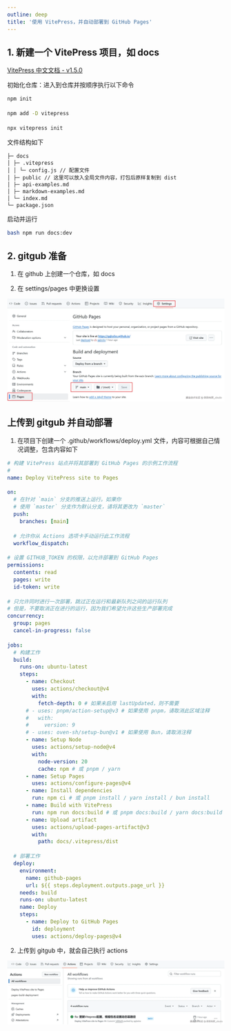 ```yaml
---
outline: deep
title: '使用 VitePress，并自动部署到 GitHub Pages'
---
```


## 1. 新建一个 VitePress 项目，如 docs

[VitePress 中文文档 - v1.5.0](https://vitepress.dev/zh/guide/getting-started)

初始化仓库：进入到仓库并按顺序执行以下命令

```bash
npm init

npm add -D vitepress

npx vitepress init
```

文件结构如下

```arduino
├─ docs
│ ├─ .vitepress
│ │ └─ config.js // 配置文件
│ ├─ public // 这里可以放入全局文件内容，打包后原样复制到 dist
│ ├─ api-examples.md
│ ├─ markdown-examples.md
│ └─ index.md
└─ package.json
```

启动并运行

```bash
bash npm run docs:dev
```

## 2. gitgub 准备

1. 在 github 上创建一个仓库，如 docs

2. 在 settings/pages 中更换设置

![alt text](../images/image.png)

## 上传到 gitgub 并自动部署

1. 在项目下创建一个 .github/workflows/deploy.yml 文件，内容可根据自己情况调整，包含内容如下

```yaml
# 构建 VitePress 站点并将其部署到 GitHub Pages 的示例工作流程
#
name: Deploy VitePress site to Pages

on:
  # 在针对 `main` 分支的推送上运行。如果你
  # 使用 `master` 分支作为默认分支，请将其更改为 `master`
  push:
    branches: [main]

  # 允许你从 Actions 选项卡手动运行此工作流程
  workflow_dispatch:

# 设置 GITHUB_TOKEN 的权限，以允许部署到 GitHub Pages
permissions:
  contents: read
  pages: write
  id-token: write

# 只允许同时进行一次部署，跳过正在运行和最新队列之间的运行队列
# 但是，不要取消正在进行的运行，因为我们希望允许这些生产部署完成
concurrency:
  group: pages
  cancel-in-progress: false

jobs:
  # 构建工作
  build:
    runs-on: ubuntu-latest
    steps:
      - name: Checkout
        uses: actions/checkout@v4
        with:
          fetch-depth: 0 # 如果未启用 lastUpdated，则不需要
      # - uses: pnpm/action-setup@v3 # 如果使用 pnpm，请取消此区域注释
      #   with:
      #     version: 9
      # - uses: oven-sh/setup-bun@v1 # 如果使用 Bun，请取消注释
      - name: Setup Node
        uses: actions/setup-node@v4
        with:
          node-version: 20
          cache: npm # 或 pnpm / yarn
      - name: Setup Pages
        uses: actions/configure-pages@v4
      - name: Install dependencies
        run: npm ci # 或 pnpm install / yarn install / bun install
      - name: Build with VitePress
        run: npm run docs:build # 或 pnpm docs:build / yarn docs:build / bun run docs:build
      - name: Upload artifact
        uses: actions/upload-pages-artifact@v3
        with:
          path: docs/.vitepress/dist

  # 部署工作
  deploy:
    environment:
      name: github-pages
      url: ${{ steps.deployment.outputs.page_url }}
    needs: build
    runs-on: ubuntu-latest
    name: Deploy
    steps:
      - name: Deploy to GitHub Pages
        id: deployment
        uses: actions/deploy-pages@v4
```

2.  上传到 gitgub 中，就会自己执行 actions

![alt text](../images/image-1.png)
